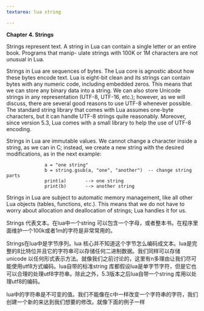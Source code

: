```yaml
---
textarea: lua string

---
```

**Chapter 4. Strings**

Strings represent text. A string in Lua can contain a single letter or an entire book. Programs that manip- ulate strings with 100K or 1M characters are not unusual in Lua.

Strings in Lua are sequences of bytes. The Lua core is agnostic about how these bytes encode text. Lua is eight-bit clean and its strings can contain bytes with any numeric code, including embedded zeros. This means that we can store any binary data into a string. We can also store Unicode strings in any representation (UTF-8, UTF-16, etc.); however, as we will discuss, there are several good reasons to use UTF-8 whenever possible. The standard string library that comes with Lua assumes one-byte characters, but it can handle UTF-8 strings quite reasonably. Moreover, since version 5.3, Lua comes with a small library to help the use of UTF-8 encoding.

Strings in Lua are immutable values. We cannot change a character inside a string, as we can in C; instead, we create a new string with the desired modifications, as in the next example:

                  a = "one string"
                  b = string.gsub(a, "one", "another")  -- change string parts
                  print(a)       --> one string
                  print(b)       --> another string

Strings in Lua are subject to automatic memory management, like all other Lua objects (tables, functions, etc.). This means that we do not have to worry about allocation and deallocation of strings; Lua handles it for us.

Strings 代表文本。在lua中一个string 可以包含一个字母，或者整本书。在程序里面维护一个100k或者1m的字符是非常常用的。

Strings在lua中是字节序列。lua 核心并不知道这个字节怎么编码成文本。lua是完整的8比特位并且它的字符串可以存储任何二进制数据。我们同样可以存储unicode 以任何形式表示方法。就像我们之前讨论的，这里有n多理由让我们尽可能使用utf8方式编码。lua自带的标准string 库都假设lua是单字节字符，但是它也可以合理的处理utf8字符串。除此之外，5.3版本之后lua自带一个string 库用以处理utf8的编码。

lua中的字符串是不可变的值。我们不能像在c中一样改变一个字符串的字符，我们创建一个新的来达到我们想要的修改。就像下面的例子一样